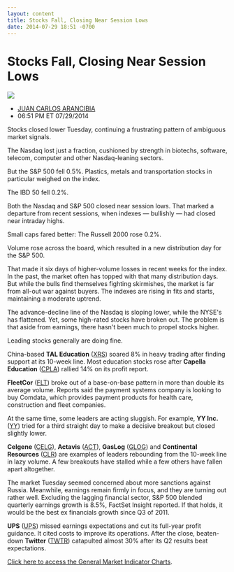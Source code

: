 ```yaml
---
layout: content
title: Stocks Fall, Closing Near Session Lows
date: 2014-07-29 18:51 -0700
---
```



Stocks Fall, Closing Near Session Lows
=======================================


![](https://www.investors.com/wp-content/uploads/ibd-migrated-images/MPv_140730_635422449662000096.png)

* [JUAN CARLOS ARANCIBIA](https://www.investors.com/author/arancibiaj/ "Posts by JUAN CARLOS ARANCIBIA")
* 06:51 PM ET 07/29/2014




Stocks closed lower Tuesday, continuing a frustrating pattern of ambiguous market signals.


The Nasdaq lost just a fraction, cushioned by strength in biotechs, software, telecom, computer and other Nasdaq-leaning sectors.


But the S&P 500 fell 0.5%. Plastics, metals and transportation stocks in particular weighed on the index.


The IBD 50 fell 0.2%.


Both the Nasdaq and S&P 500 closed near session lows. That marked a departure from recent sessions, when indexes — bullishly — had closed near intraday highs.


Small caps fared better: The Russell 2000 rose 0.2%.


Volume rose across the board, which resulted in a new distribution day for the S&P 500.


That made it six days of higher-volume losses in recent weeks for the index. In the past, the market often has topped with that many distribution days. But while the bulls find themselves fighting skirmishes, the market is far from all-out war against buyers. The indexes are rising in fits and starts, maintaining a moderate uptrend.


The advance-decline line of the Nasdaq is sloping lower, while the NYSE's has flattened. Yet, some high-rated stocks have broken out. The problem is that aside from earnings, there hasn't been much to propel stocks higher.


Leading stocks generally are doing fine.


China-based **TAL Education** ([XRS](https://research.investors.com/quote.aspx?symbol=XRS)) soared 8% in heavy trading after finding support at its 10-week line. Most education stocks rose after **Capella Education** ([CPLA](https://research.investors.com/quote.aspx?symbol=CPLA)) rallied 14% on its profit report.


**FleetCor** ([FLT](https://research.investors.com/quote.aspx?symbol=FLT)) broke out of a base-on-base pattern in more than double its average volume. Reports said the payment systems company is looking to buy Comdata, which provides payment products for health care, construction and fleet companies.


At the same time, some leaders are acting sluggish. For example, **YY Inc.** ([YY](https://research.investors.com/quote.aspx?symbol=YY)) tried for a third straight day to make a decisive breakout but closed slightly lower.


**Celgene** ([CELG](https://research.investors.com/quote.aspx?symbol=CELG)), **Actavis** ([ACT](https://research.investors.com/quote.aspx?symbol=ACT)), **GasLog** ([GLOG](https://research.investors.com/quote.aspx?symbol=GLOG)) and **Continental Resources** ([CLR](https://research.investors.com/quote.aspx?symbol=CLR)) are examples of leaders rebounding from the 10-week line in lazy volume. A few breakouts have stalled while a few others have fallen apart altogether.


The market Tuesday seemed concerned about more sanctions against Russia. Meanwhile, earnings remain firmly in focus, and they are turning out rather well. Excluding the lagging financial sector, S&P 500 blended quarterly earnings growth is 8.5%, FactSet Insight reported. If that holds, it would be the best ex financials growth since Q3 of 2011.


**UPS** ([UPS](https://research.investors.com/quote.aspx?symbol=UPS)) missed earnings expectations and cut its full-year profit guidance. It cited costs to improve its operations. After the close, beaten-down **Twitter** ([TWTR](https://research.investors.com/quote.aspx?symbol=TWTR)) catapulted almost 30% after its Q2 results beat expectations.


[Click here to access the General Market Indicator Charts](https://www.investors.com/pdf/GMI_073014.pdf).




